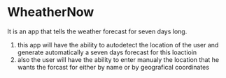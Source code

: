 # WheatherNow
It is an app that tells the weather forecast for seven days long.

1. this app will have the ability to autodetect the location of the user and generate automatically a seven days forecast for this       loactioin
2. also the user will have the ability to enter manualy the location that he wants the forcast for either by name or by geografical coordinates
